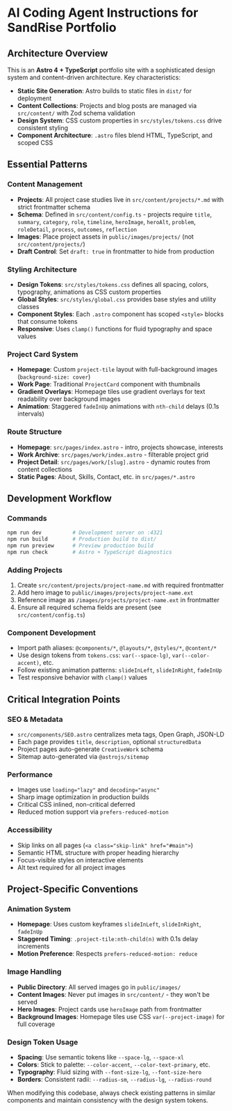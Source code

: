 # AI Coding Agent Instructions for SandRise Portfolio

## Architecture Overview

This is an **Astro 4 + TypeScript** portfolio site with a sophisticated design system and content-driven architecture. Key characteristics:

- **Static Site Generation**: Astro builds to static files in `dist/` for deployment
- **Content Collections**: Projects and blog posts are managed via `src/content/` with Zod schema validation
- **Design System**: CSS custom properties in `src/styles/tokens.css` drive consistent styling
- **Component Architecture**: `.astro` files blend HTML, TypeScript, and scoped CSS

## Essential Patterns

### Content Management
- **Projects**: All project case studies live in `src/content/projects/*.md` with strict frontmatter schema
- **Schema**: Defined in `src/content/config.ts` - projects require `title`, `summary`, `category`, `role`, `timeline`, `heroImage`, `heroAlt`, `problem`, `roleDetail`, `process`, `outcomes`, `reflection`
- **Images**: Place project assets in `public/images/projects/` (not `src/content/projects/`)
- **Draft Control**: Set `draft: true` in frontmatter to hide from production

### Styling Architecture
- **Design Tokens**: `src/styles/tokens.css` defines all spacing, colors, typography, animations as CSS custom properties
- **Global Styles**: `src/styles/global.css` provides base styles and utility classes
- **Component Styles**: Each `.astro` component has scoped `<style>` blocks that consume tokens
- **Responsive**: Uses `clamp()` functions for fluid typography and space values

### Project Card System
- **Homepage**: Custom `project-tile` layout with full-background images (`background-size: cover`)
- **Work Page**: Traditional `ProjectCard` component with thumbnails
- **Gradient Overlays**: Homepage tiles use gradient overlays for text readability over background images
- **Animation**: Staggered `fadeInUp` animations with `nth-child` delays (0.1s intervals)

### Route Structure
- **Homepage**: `src/pages/index.astro` - intro, projects showcase, interests
- **Work Archive**: `src/pages/work/index.astro` - filterable project grid
- **Project Detail**: `src/pages/work/[slug].astro` - dynamic routes from content collections
- **Static Pages**: About, Skills, Contact, etc. in `src/pages/*.astro`

## Development Workflow

### Commands
```bash
npm run dev          # Development server on :4321
npm run build        # Production build to dist/
npm run preview      # Preview production build
npm run check        # Astro + TypeScript diagnostics
```

### Adding Projects
1. Create `src/content/projects/project-name.md` with required frontmatter
2. Add hero image to `public/images/projects/project-name.ext`
3. Reference image as `/images/projects/project-name.ext` in frontmatter
4. Ensure all required schema fields are present (see `src/content/config.ts`)

### Component Development
- Import path aliases: `@components/*`, `@layouts/*`, `@styles/*`, `@content/*`
- Use design tokens from `tokens.css`: `var(--space-lg)`, `var(--color-accent)`, etc.
- Follow existing animation patterns: `slideInLeft`, `slideInRight`, `fadeInUp`
- Test responsive behavior with `clamp()` values

## Critical Integration Points

### SEO & Metadata
- `src/components/SEO.astro` centralizes meta tags, Open Graph, JSON-LD
- Each page provides `title`, `description`, optional `structuredData`
- Project pages auto-generate `CreativeWork` schema
- Sitemap auto-generated via `@astrojs/sitemap`

### Performance
- Images use `loading="lazy"` and `decoding="async"`
- Sharp image optimization in production builds
- Critical CSS inlined, non-critical deferred
- Reduced motion support via `prefers-reduced-motion`

### Accessibility
- Skip links on all pages (`<a class="skip-link" href="#main">`)
- Semantic HTML structure with proper heading hierarchy
- Focus-visible styles on interactive elements
- Alt text required for all project images

## Project-Specific Conventions

### Animation System
- **Homepage**: Uses custom keyframes `slideInLeft`, `slideInRight`, `fadeInUp`
- **Staggered Timing**: `.project-tile:nth-child(n)` with 0.1s delay increments
- **Motion Preference**: Respects `prefers-reduced-motion: reduce`

### Image Handling
- **Public Directory**: All served images go in `public/images/`
- **Content Images**: Never put images in `src/content/` - they won't be served
- **Hero Images**: Project cards use `heroImage` path from frontmatter
- **Background Images**: Homepage tiles use CSS `var(--project-image)` for full coverage

### Design Token Usage
- **Spacing**: Use semantic tokens like `--space-lg`, `--space-xl`
- **Colors**: Stick to palette: `--color-accent`, `--color-text-primary`, etc.
- **Typography**: Fluid sizing with `--font-size-lg`, `--font-size-hero`
- **Borders**: Consistent radii: `--radius-sm`, `--radius-lg`, `--radius-round`

When modifying this codebase, always check existing patterns in similar components and maintain consistency with the design system tokens.